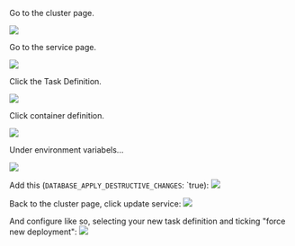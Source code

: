 Go to the cluster page.

![](https://imgur.com/LRZRkrJ.jpg)

Go to the service page.

![](https://imgur.com/iqPxg6q.jpg)

Click the Task Definition.

![](https://imgur.com/HeIxj8A.jpg)

Click container definition.

![](https://imgur.com/pz8pgiH.jpg)

Under environment variabels...

![](https://imgur.com/3SZFNwv.jpg)

Add this (`DATABASE_APPLY_DESTRUCTIVE_CHANGES`: `true):
![](https://imgur.com/P8H1KxR.jpg)

Back to the cluster page, click update service:
![](https://imgur.com/VBu6UgA.jpg)

And configure like so, selecting your new task definition and ticking "force new deployment":
![](https://imgur.com/oGCMenV.jpg)